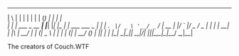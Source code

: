   _   _              _     _    _ _     _                  _   
 | \ | |            | |   | |  | (_)   | |                | |  
 |  \| | ___ _ __ __| |___| |__| |_  __| | ___  ___  _   _| |_ 
 | . ` |/ _ \ '__/ _` / __|  __  | |/ _` |/ _ \/ _ \| | | | __|
 | |\  |  __/ | | (_| \__ \ |  | | | (_| |  __/ (_) | |_| | |_ 
 |_| \_|\___|_|  \__,_|___/_|  |_|_|\__,_|\___|\___/ \__,_|\__|
                                                               
                                                               
                                                               
The creators of Couch.WTF
